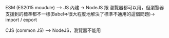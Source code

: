 ESM (ES2015 moudule) --> JS 內建 -> NodeJS 跟 瀏覽器都可以用，但瀏覽器支援到的標準都不一樣(Babel=>很大程度地解決了標準不通用的這個問題)-> import / export

CJS (common JS) --> NodeJS，瀏覽器不能用